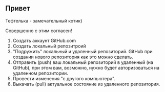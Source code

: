 ## Привет

Тефтелька - замечательный котик)

Совершенно с этим согласен!

1. Создать аккаунт GitHub.com
2. Создать локальный репозитроий
3. "Подружить" локальный и удаленный репозиторий. GitHub при создании нового репозитория как это можно сделать.
4. Отправить (push) ваш локальный репозиторий в удаленный (на GitHub), при этом вам, возможно, нужно будет авторизоваться на удаленном репозитории.
5. Провести изменения "с другого компьютера".
6. Выкачать (pull) актуальное состояние из удаленного репозитория.